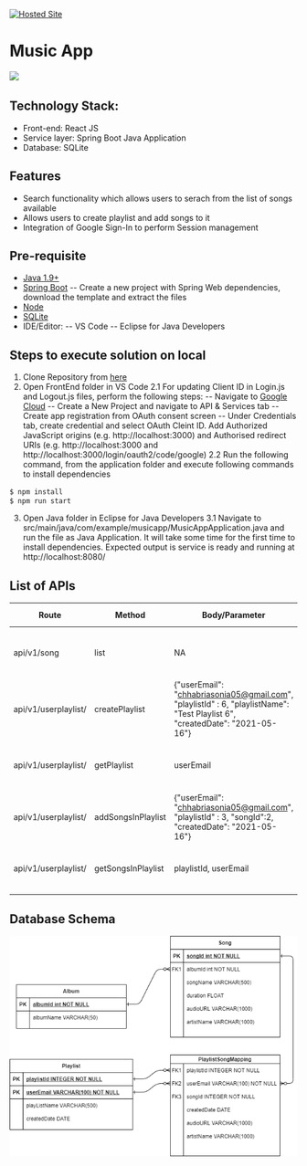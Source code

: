 [![Hosted Site](https://img.shields.io/badge/Live%20-Dashboard-green)](https://music-webapp-sc.herokuapp.com/)
# Music App
![](Images/MusicApp.gif)

## Technology Stack:
- Front-end: React JS
- Service layer: Spring Boot Java Application
- Database: SQLite

## Features

- Search functionality which allows users to serach from the list of songs available
- Allows users to create playlist and add songs to it
- Integration of Google Sign-In to perform Session management

## Pre-requisite 
- [Java 1.9+](http://www.oracle.com/technetwork/java/javase/downloads/index.html)  
- [Spring Boot](https://spring.io/tools/sts/all) 
-- Create a new project with Spring Web dependencies, download the template and extract the files
- [Node](https://nodejs.org/en/download/)
- [SQLite](https://www.sqlite.org/download.html) 
- IDE/Editor:
-- VS Code
-- Eclipse for Java Developers


## Steps to execute solution on local
1. Clone Repository from [here](https://github.com/SoniaChhabria/music-app.git)
2. Open FrontEnd folder in VS Code
2.1 For updating Client ID in Login.js and Logout.js files, perform the following steps:
-- Navigate to [Google Cloud](https://console.cloud.google.com/)
-- Create a New Project and navigate to API & Services tab
-- Create app registration from OAuth consent screen
-- Under Credentials tab, create credential and select OAuth Cleint ID. Add Authorized JavaScript origins (e.g. http://localhost:3000) and Authorised redirect URIs (e.g. http://localhost:3000 and http://localhost:3000/login/oauth2/code/google)
2.2 Run the following command, from the application folder and execute following commands to install dependencies
```
$ npm install
$ npm run start
```
3. Open Java folder in Eclipse for Java Developers 
3.1 Navigate to src/main/java/com/example/musicapp/MusicAppApplication.java and run the file as Java Application. It will take some time for the first time to install dependencies. Expected output is service is ready and running at http://localhost:8080/

## List of APIs

Route | Method |Body/Parameter | Sample Response | Description |
|---|---|---|---|---|
|api/v1/song |list | NA | ![](Images/GetSongs.PNG) | Used to get list of Songs from SQLite Database |
|api/v1/userplaylist/ |createPlaylist | {"userEmail": "chhabriasonia05@gmail.com", "playlistId" : 6, "playlistName": "Test Playlist 6", "createdDate": "2021-05-16"} | ![](Images/CreatePlaylist.PNG) | Creates playlist for logged-in user  |
|api/v1/userplaylist/ |getPlaylist | userEmail |![](Images/GetPlaylist.PNG)| Used to get playlist created by logged-in user |
|api/v1/userplaylist/ |addSongsInPlaylist | {"userEmail": "chhabriasonia05@gmail.com", "playlistId" : 3, "songId":2, "createdDate": "2021-05-16"} | ![](Images/AddSongsInPlaylist.PNG) | Used to add songs in playlist |
|api/v1/userplaylist/ |getSongsInPlaylist | playlistId, userEmail | ![](Images/GetSongsInPlaylist.PNG) | Used to get songs in playlist for logged-in user |


## Database Schema
![](Images/MusicAppSchema.png)

